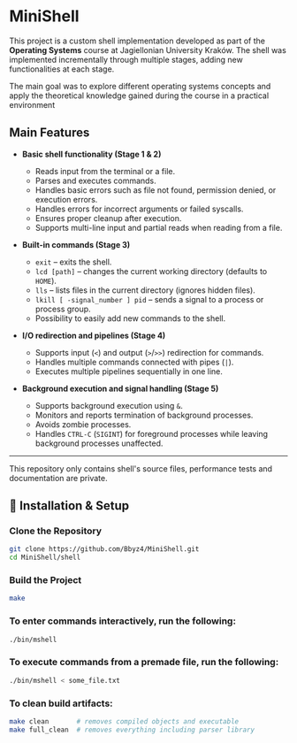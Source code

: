 # MiniShell

This project is a custom shell implementation developed as part of the **Operating Systems** course at Jagiellonian University Kraków. The shell was implemented incrementally through multiple stages, adding new functionalities at each stage.  

The main goal was to explore different operating systems concepts and apply the theoretical knowledge gained during the course in a practical environment

## Main Features

- **Basic shell functionality (Stage 1 & 2)**  
  - Reads input from the terminal or a file.  
  - Parses and executes commands.
  - Handles basic errors such as file not found, permission denied, or execution errors.
  - Handles errors for incorrect arguments or failed syscalls.  
  - Ensures proper cleanup after execution.
  - Supports multi-line input and partial reads when reading from a file.  

- **Built-in commands (Stage 3)**  
  - `exit` – exits the shell.  
  - `lcd [path]` – changes the current working directory (defaults to `HOME`).  
  - `lls` – lists files in the current directory (ignores hidden files).  
  - `lkill [ -signal_number ] pid` – sends a signal to a process or process group.  
  - Possibility to easily add new commands to the shell.

- **I/O redirection and pipelines (Stage 4)**  
  - Supports input (`<`) and output (`>`/`>>`) redirection for commands.  
  - Handles multiple commands connected with pipes (`|`).  
  - Executes multiple pipelines sequentially in one line.  

- **Background execution and signal handling (Stage 5)**  
  - Supports background execution using `&`.  
  - Monitors and reports termination of background processes.  
  - Avoids zombie processes.  
  - Handles `CTRL-C` (`SIGINT`) for foreground processes while leaving background processes unaffected.
 
---

This repository only contains shell's source files, performance tests and documentation are private.

## 🚀 Installation & Setup

### Clone the Repository
```bash
git clone https://github.com/Bbyz4/MiniShell.git
cd MiniShell/shell
```

### Build the Project
```bash
make
```

### To enter commands interactively, run the following:
```bash
./bin/mshell
```

### To execute commands from a premade file, run the following:
```bash
./bin/mshell < some_file.txt
```

### To clean build artifacts:
```bash
make clean       # removes compiled objects and executable
make full_clean  # removes everything including parser library
```
